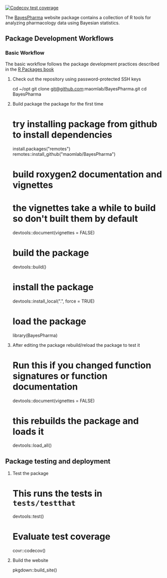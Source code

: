   <!-- badges: start -->
  [![Codecov test coverage](https://codecov.io/gh/maomlab/BayesPharma/branch/main/graph/badge.svg)](https://app.codecov.io/gh/maomlab/BayesPharma?branch=main)
  <!-- badges: end -->

The [BayesPharma](https://maomlab.github.io/BayesPharma) website package contains a collection of R tools for analyzing pharmacology data using Bayesian statistics.

## Package Development Workflows

### Basic Workflow
The basic workflow follows the package development practices described in the
[R Packages book](https://r-pkgs.org/index.html)


1) Check out the repository using password-protected SSH keys

    cd ~/opt
    git clone git@github.com:maomlab/BayesPharma.git
    cd BayesPharma
    
2) Build package the package for the first time

    # try installing package from github to install dependencies
    install.packages("remotes")
    remotes::install_github("maomlab/BayesPharma")
    
    # build roxygen2 documentation and vignettes
    # the vignettes take a while to build so don't built them by default
    devtools::document(vignettes = FALSE)

    # build the package
    devtools::build()
    
    # install the package
    devtools::install_local(".", force = TRUE)
    
    # load the package
    library(BayesPharma)
    
3) After editing the package rebuild/reload the package to test it

    # Run this if you changed function signatures or function documentation
    devtools::document(vignettes = FALSE)
    
    # this rebuilds the package and loads it 
    devtools::load_all()
    
    
## Package testing and deployment

1) Test the package

    # This runs the tests in `tests/testthat`
    devtools::test()
    
    # Evaluate test coverage
    covr::codecov()

2) Build the website

    pkgdown::build_site()
